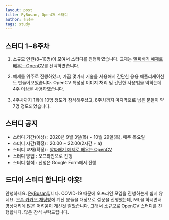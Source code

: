 ```yaml
---
layout: post
title: PyBusan, OpenCV 스터디
author: 한상곤
tags: study
---
```


## 스터디 1~8주차

1. 소규모 인원(8~10명)이 모여서 스터디를 진행하였습니다. 교재는 [알짜배기 예제로 배우는 OpenCV](https://www.aladin.co.kr/shop/wproduct.aspx?ItemId=238307075)를 선택하였습니다.

2. 예제를 위주로 진행하였고, 가끔 몇가지 기술을 사용해서 간단한 응용 애플리케이션도 만들어보았습니다. OpenCV 특성상 이미지 처리 및 간단한 사용법을 익히는데 4주 이상을 사용하였습니다.

3. 4주차까지 1회에 10명 정도가 참석해주셨고, 8주차까지 마지막으로 남은 분들이 약 7명 정도되었습니다.

## 스터디 공지

- 스터디 기간(예상) : 2020년 9월 3일(목) ~ 10월 29일(목), 매주 목요일
- 스터디 시간(확정) : 20:00 ~ 22:00(2시간 + a)
- 스터디 교재(확정) : [알짜배기 예제로 배우는 OpenCV](https://www.aladin.co.kr/shop/wproduct.aspx?ItemId=238307075)
- 스터디 방법 : 오프라인으로 진행
- 스터디 참석 : 신청은 Google Form에서 진행

## 드디어 스터디 합니다! 야홋!

안녕하세요. [PyBusan](mailto:pybusan@gmail.com)입니다. COVID-19 때문에 오프라인 모임을 진행하는게 쉽지 않네요. [오픈 카카오 채팅방](https://open.kakao.com/o/g6JQlVdb)에 계신 분들을 대상으로 설문을 진행했는데, ML을 하시면서 영상처리에 많은 어려움이 계신것 같았습니다. 그래서 소규모로 OpenCV 스터디를 진행합니다. 많은 참석 부탁드립니다.
